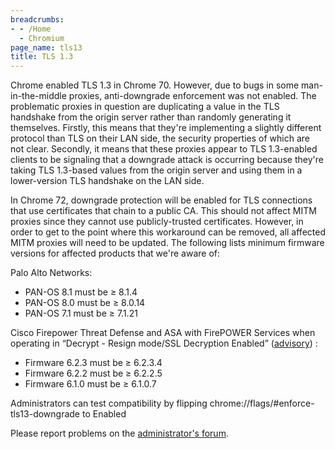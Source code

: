 ```yaml
---
breadcrumbs:
- - /Home
  - Chromium
page_name: tls13
title: TLS 1.3
---
```


Chrome enabled TLS 1.3 in Chrome 70. However, due to bugs in some
man-in-the-middle proxies, anti-downgrade enforcement was not enabled. The
problematic proxies in question are duplicating a value in the TLS handshake
from the origin server rather than randomly generating it themselves. Firstly,
this means that they're implementing a slightly different protocol than TLS on
their LAN side, the security properties of which are not clear. Secondly, it
means that these proxies appear to TLS 1.3-enabled clients to be signaling that
a downgrade attack is occurring because they're taking TLS 1.3-based values from
the origin server and using them in a lower-version TLS handshake on the LAN
side.

In Chrome 72, downgrade protection will be enabled for TLS connections that use
certificates that chain to a public CA. This should not affect MITM proxies
since they cannot use publicly-trusted certificates. However, in order to get to
the point where this workaround can be removed, all affected MITM proxies will
need to be updated. The following lists minimum firmware versions for affected
products that we're aware of:

Palo Alto Networks:

*   PAN-OS 8.1 must be ≥ 8.1.4
*   PAN-OS 8.0 must be ≥ 8.0.14
*   PAN-OS 7.1 must be ≥ 7.1.21

Cisco Firepower Threat Defense and ASA with FirePOWER Services when operating in
“Decrypt - Resign mode/SSL Decryption Enabled”
([advisory](https://www.cisco.com/c/dam/en/us/td/docs/security/firepower/SA/SW_Advisory_CSCvj93913.pdf))
:

*   Firmware 6.2.3 must be ≥ 6.2.3.4
*   Firmware 6.2.2 must be ≥ 6.2.2.5
*   Firmware 6.1.0 must be ≥ 6.1.0.7

Administrators can test compatibility by flipping
chrome://flags/#enforce-tls13-downgrade to Enabled

Please report problems on the [administrator's
forum](https://productforums.google.com/forum/#!forum/chrome-admins).